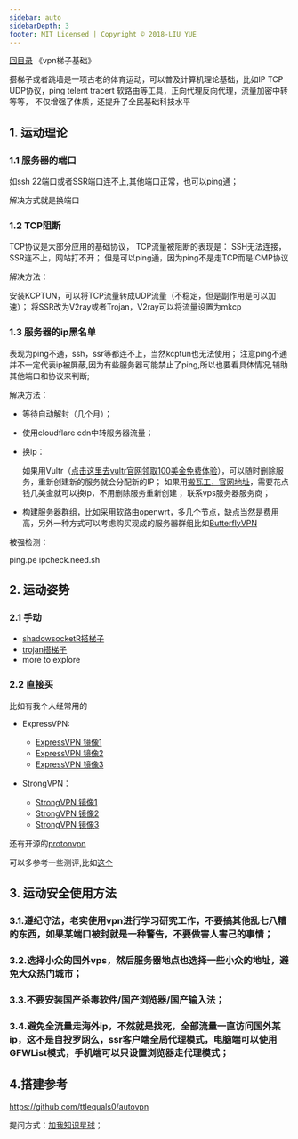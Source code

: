 ```yaml
---
sidebar: auto
sidebarDepth: 3
footer: MIT Licensed | Copyright © 2018-LIU YUE
---
```


[回目录](/docs/software)  《vpn梯子基础》

搭梯子或者跳墙是一项古老的体育运动，可以普及计算机理论基础，比如IP TCP UDP协议，ping telent tracert 软路由等工具，正向代理反向代理，流量加密中转等等，
不仅增强了体质，还提升了全民基础科技水平

## 1. 运动理论

### 1.1 服务器的端口

如ssh 22端口或者SSR端口连不上,其他端口正常，也可以ping通；

解决方式就是换端口

### 1.2 TCP阻断

TCP协议是大部分应用的基础协议，
TCP流量被阻断的表现是：
SSH无法连接，SSR连不上，网站打不开；
但是可以ping通，因为ping不是走TCP而是ICMP协议

解决方法：

安装KCPTUN，可以将TCP流量转成UDP流量（不稳定，但是副作用是可以加速）；
将SSR改为V2ray或者Trojan，V2ray可以将流量设置为mkcp

### 1.3 服务器的ip黑名单

表现为ping不通，ssh，ssr等都连不上，当然kcptun也无法使用；
注意ping不通并不一定代表ip被屏蔽,因为有些服务器可能禁止了ping,所以也要看具体情况,辅助其他端口和协议来判断;

解决方法：

+ 等待自动解封（几个月）；
+ 使用cloudflare cdn中转服务器流量；
+ 换ip：

	如果用Vultr（[点击这里去vultr官网领取100美金免费体验](https://www.vultr.com/?ref=8491735-6G)），可以随时删除服务，重新创建新的服务就会分配新的IP；
	如果用[搬瓦工，官网地址](https://bandwagonhost.com/aff.php?aff=58544)，需要花点钱几美金就可以换ip，不用删除服务重新创建；
	联系vps服务器服务商；
+ 构建服务器群组，比如采用软路由openwrt，多几个节点，缺点当然是费用高，另外一种方式可以考虑购买现成的服务器群组比如[ButterflyVPN](https://www.youtube.com/watch?v=FeRgNwa0eOA)

被强检测：

ping.pe
ipcheck.need.sh

## 2. 运动姿势

### 2.1 手动

+ [shadowsocketR搭梯子](/docs/software/network/vpn_shadowsockr)
+ [trojan搭梯子](/docs/software/network/vpn_trojan)
+ more to explore

### 2.2 直接买

比如有我个人经常用的
+ ExpressVPN:
  + [ExpressVPN 镜像1](https://tfiflve.com/refer-a-friend/30-days-free?referrer_id=68966376&utm_campaign=referrals&utm_medium=copy_link&utm_source=referral_dashboard)
  + [ExpressVPN 镜像2](https://upghsbc.com/refer-a-friend/30-days-free?referrer_id=68966376&utm_campaign=referrals&utm_medium=copy_link&utm_source=referral_dashboard)
  + [ExpressVPN 镜像3](https://www.expressrefer.com/refer-a-friend/30-days-free?referrer_id=68966376&utm_campaign=referrals&utm_medium=copy_link&utm_source=referral_dashboard)
+ StrongVPN：

  + [StrongVPN 镜像1](https://intranet.strongconnectivity.com/services/strongvpn/refer/204835b682517019/)
  + [StrongVPN 镜像2](https://intranet.reliablehosting.com/services/strongvpn/refer/204835b682517019/)
  + [StrongVPN 镜像3](https://intranet.strongvpn.com/services/strongvpn/refer/204835b682517019/)



还有开源的[protonvpn](https://protonvpn.com)

可以多参考一些测评,比如[这个](https://10beasts.net/best-vpn-china-en/)


## 3. 运动安全使用方法

### 3.1.遵纪守法，老实使用vpn进行学习研究工作，不要搞其他乱七八糟的东西，如果某端口被封就是一种警告，不要做害人害己的事情；

### 3.2.选择小众的国外vps，然后服务器地点也选择一些小众的地址，避免大众热门城市；

### 3.3.不要安装国产杀毒软件/国产浏览器/国产输入法；

### 3.4.避免全流量走海外ip，不然就是找死，全部流量一直访问国外某ip，这不是自投罗网么，ssr客户端全局代理模式，电脑端可以使用GFWList模式，手机端可以只设置浏览器走代理模式；



## 4.搭建参考

https://github.com/ttlequals0/autovpn

提问方式：[加我知识星球](https://t.zsxq.com/3BayjMb)；